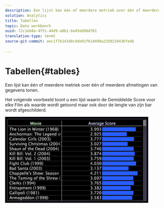 ```yaml
---
description: Een lijst kan één of meerdere metriek over één of meerdere afmetingen van gegevens tonen.
solution: Analytics
title: Tabellen
topic: Data workbench
uuid: 72c1eb8a-4f51-44d9-a0b1-be45e896d781
translation-type: tm+mt
source-git-commit: aec1f7b14198cdde91f61d490a235022943bfedb

---
```



# Tabellen{#tables}

Een lijst kan één of meerdere metriek over één of meerdere afmetingen van gegevens tonen.

Het volgende voorbeeld toont u een lijst waarin de Gemiddelde Score voor elke Film als waarde wordt getoond maar ook door de lengte van zijn bar wordt afgeschilderd.

![](assets/vis_Table.png)

